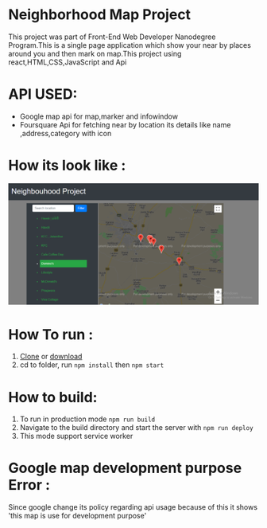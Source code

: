 # Neighborhood Map Project
This project was part of Front-End Web Developer Nanodegree Program.This is a single page application which show your near by places around you and then mark on map.This project using react,HTML,CSS,JavaScript and Api
# API USED:
* Google map api for map,marker and infowindow
* Foursquare Api for fetching near by location its details like name ,address,category with icon
# How its look like : 
![look image](https://raw.githubusercontent.com/hunny123/udacity-neighboorhood/master/Capture.PNG )

# How To run :
1. [Clone](https://github.com/hunny123/udacity-neighboorhood.git) or [download](https://github.com/hunny123/udacity-neighboorhood.git)
2. cd to folder, run `npm install` then `npm start`
# How to build:
1. To run in production mode `npm run build`
2. Navigate to the build directory and start the server with `npm run deploy`
3. This mode support service worker
# Google map development purpose Error :
Since google change its policy regarding api usage because of this it shows 'this map is use for development purpose'
